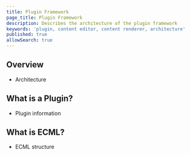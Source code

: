 ```yaml
---
title: Plugin Framework  
page_title: Plugin Framework
description: Describes the architecture of the plugin framework 
keywords: 'plugin, content editor, content renderer, architecture'
published: true
allowSearch: true
---
```

## Overview

* Architecture

## What is a Plugin?

* Plugin information

## What is ECML?

* ECML structure
